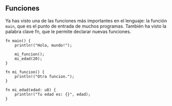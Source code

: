 ##  Funciones

Ya has visto una de las funciones más importantes en el lenguaje: la función `main`, que es el punto de entrada de muchos programas. También ha visto la palabra clave fn, que le permite declarar nuevas funciones.

```
fn main() {
    println!("Hola, mundo!");

    mi_funcion();
    mi_edad(20);
}

fn mi_funcion() {
    println!("Otra funcion.");
}

fn mi_edad(edad: u8) {
    println!("Tu edad es: {}", edad);
}
```
